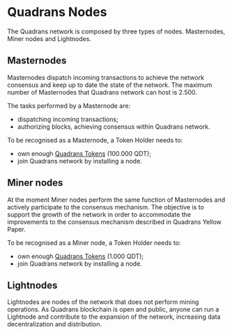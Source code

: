 Quadrans Nodes
==============

The Quadrans network is composed by three types of nodes. Masternodes, Miner nodes and Lightnodes.

## Masternodes

Masternodes dispatch incoming transactions to achieve the network consensus and keep up to date the state of the network. The maximum number of Masternodes that Quadrans  network can host is 2.500.

The tasks performed by a Masternode are:
* dispatching incoming transactions;
* authorizing blocks, achieving consensus within Quadrans network.

To be recognised as a Masternode, a Token Holder needs to:
* own enough [Quadrans Tokens](../../cryptocurrencies/quadrans_token) (100.000 QDT);
* join Quadrans network by installing a node.

## Miner nodes

At the moment Miner nodes perform the same function of Masternodes and actively participate to the consensus mechanism. The objective is to support the growth of the network in order to accommodate the improvements to the consensus mechanism described in Quadrans Yellow Paper.

To be recognised as a Miner node, a Token Holder needs to:
* own enough [Quadrans Tokens](../../cryptocurrencies/quadrans_token) (1.000 QDT);
* join Quadrans network by installing a node.

## Lightnodes

Lightnodes are nodes of the network that does not perform mining operations. As Quadrans blockchain is open and public, anyone can run a Lightnode and contribute to the expansion of the network, increasing data decentralization and distribution.
